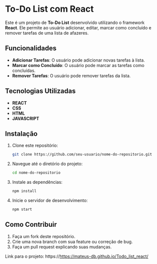 
# To-Do List com React

Este é um projeto de **To-Do List** desenvolvido utilizando o framework **React**. Ele permite ao usuário adicionar, editar, marcar como concluído e remover tarefas de uma lista de afazeres.

## Funcionalidades

- **Adicionar Tarefas**: O usuário pode adicionar novas tarefas à lista.
- **Marcar como Concluído**: O usuário pode marcar as tarefas como concluídas.
- **Remover Tarefas**: O usuário pode remover tarefas da lista.

## Tecnologias Utilizadas

- **REACT**
- **CSS**
- **HTML**
- **JAVASCRIPT**

## Instalação

1. Clone este repositório:

   ```bash
   git clone https://github.com/seu-usuario/nome-do-repositorio.git
   ```

2. Navegue até o diretório do projeto:

   ```bash
   cd nome-do-repositorio
   ```

3. Instale as dependências:

   ```bash
   npm install
   ```

4. Inicie o servidor de desenvolvimento:

   ```bash
   npm start
   ```

## Como Contribuir

1. Faça um fork deste repositório.
2. Crie uma nova branch com sua feature ou correção de bug.
3. Faça um pull request explicando suas mudanças.


Link para o projeto: https://https://mateus-db.github.io/Todo_list_react/


